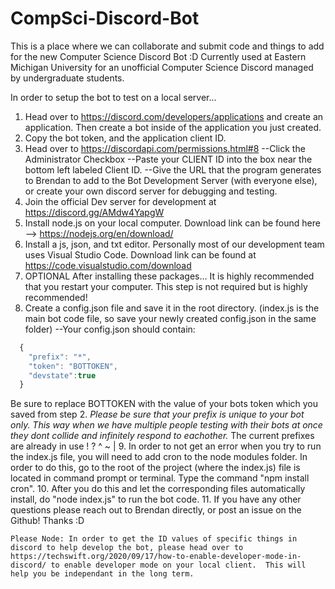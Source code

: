 # CompSci-Discord-Bot
This is a place where we can collaborate and submit code and things to add for the new Computer Science Discord Bot :D
Currently used at Eastern Michigan University for an unofficial Computer Science Discord managed by undergraduate students.

In order to setup the bot to test on a local server...
1. Head over to https://discord.com/developers/applications and create an application.  Then create a bot inside of the application you just created.
2. Copy the bot token, and the application client ID.
3. Head over to https://discordapi.com/permissions.html#8
  --Click the Administrator Checkbox
  --Paste your CLIENT ID into the box near the bottom left labeled Client ID.
  --Give the URL that the program generates to Brendan to add to the Bot Development Server (with everyone else), or create your own discord server for debugging and testing.
4. Join the official Dev server for development at https://discord.gg/AMdw4YapgW
5. Install node.js on your local computer.  Download link can be found here --> https://nodejs.org/en/download/
6. Install a js, json, and txt editor.  Personally most of our development team uses Visual Studio Code.  Download link can be found at https://code.visualstudio.com/download
7. OPTIONAL After installing these packages... It is highly recommended that you restart your computer.  This step is not required but is highly recommended!
8. Create a config.json file and save it in the root directory.  (index.js is the main bot code file, so save your newly created config.json in the same folder)
  --Your config.json should contain:
```javascript
  {
	"prefix": "*",
	"token": "BOTTOKEN",
	"devstate":true
  }
```
Be sure to replace BOTTOKEN with the value of your bots token which you saved from step 2.
*Please be sure that your prefix is unique to your bot only.  This way when we have multiple people testing with their bots at once they dont collide and infinitely respond to eachother.*
The current prefixes are already in use ! ? ^ ~ |
9. In order to not get an error when you try to run the index.js file, you will need to add cron to the node modules folder.  In order to do this, go to the root of the project (where the index.js) file is located in command prompt or terminal. Type the command "npm install cron".
10. After you do this and let the corresponding files automatically install, do "node index.js" to run the bot code.
11. If you have any other questions please reach out to Brendan directly, or post an issue on the Github!  Thanks :D


```
Please Node: In order to get the ID values of specific things in discord to help develop the bot, please head over to https://techswift.org/2020/09/17/how-to-enable-developer-mode-in-discord/ to enable developer mode on your local client.  This will help you be independant in the long term.
```

